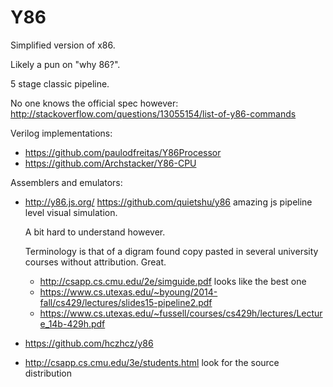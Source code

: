 # Y86

Simplified version of x86.

Likely a pun on "why 86?".

5 stage classic pipeline.

No one knows the official spec however: <http://stackoverflow.com/questions/13055154/list-of-y86-commands>

Verilog implementations:

- <https://github.com/paulodfreitas/Y86Processor>
- <https://github.com/Archstacker/Y86-CPU>

Assemblers and emulators:

- <http://y86.js.org/> <https://github.com/quietshu/y86> amazing js pipeline level visual simulation.

    A bit hard to understand however.

    Terminology is that of a digram found copy pasted in several university courses without attribution. Great.

    - <http://csapp.cs.cmu.edu/2e/simguide.pdf> looks like the best one
    - <https://www.cs.utexas.edu/~byoung/2014-fall/cs429/lectures/slides15-pipeline2.pdf>
    - <https://www.cs.utexas.edu/~fussell/courses/cs429h/lectures/Lecture_14b-429h.pdf>

-   <https://github.com/hczhcz/y86>

-   <http://csapp.cs.cmu.edu/3e/students.html> look for the source distribution

